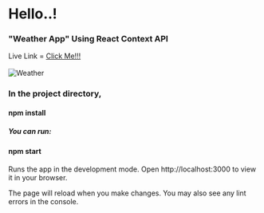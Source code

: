 <h1>Hello..!</h1>
<h3>"Weather App" Using React Context API</h3>
Live Link =  <a href="https://luxury-dragon-e3dbaa.netlify.app" target="_blank">     Click Me!!!      </a>
<br/>
<br/>

<img src="./Live.jpg" alt="Weather">
<br/>
<h3>In the project directory,</h3>


<h4>npm install</h4>

<h5>You can run:</h5>

<h4>npm start</h4>
<p>
Runs the app in the development mode.
Open http://localhost:3000 to view it in your browser.

The page will reload when you make changes.
You may also see any lint errors in the console.
</p>
